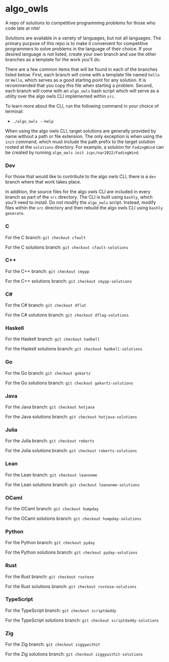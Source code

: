 # algo_owls
A repo of solutions to competitive programming problems for those who code late at nite!

Solutions are available in a variety of languages, but not all languages. The primary purpose of this repo is to make it convenient for competitive programmers to solve problems in the language of their choice. If your desired language is not listed, create your own branch and use the other branches as a template for the work you'll do.

There are a few common items that will be found in each of the branches listed below. First, each branch will come with a template file named `hello` or `Hello`, which serves as a good starting point for any solution. It is recommended that you copy this file when starting a problem. Second, each branch will come with an `algo_owls` bash script which will serve as a utility over the algo owls CLI implemented within `src`.

To learn more about the CLI, run the following command in your choice of terminal:
- `./algo_owls --help`

When using the algo owls CLI, target solutions are generally provided by name without a path or file extension. The only exception is when using the `init` command, which must include the path prefix to the target solution rooted at the `solutions` directory. For example, a solution for `FadingWind` can be created by running `algo_owls init icpc/nar2022/FadingWind`.

### Dev
For those that would like to contribute to the algo owls CLI, there is a `dev` branch where that work takes place.

In addition, the source files for the algo owls CLI are included in every branch as part of the `src` directory. The CLI is built using `bashly`, which you'll need to install. Do not modify the `algo_owls` script. Instead, modify files within the `src` directory and then rebuild the algo owls CLI using `bashly generate`.

### C
For the C branch: `git checkout cfault`

For the C solutions branch: `git checkout cfault-solutions`

### C++
For the C++ branch: `git checkout cmypp`

For the C++ solutions branch: `git checkout cmypp-solutions`

### C#
For the C# branch: `git checkout dflat`

For the C# solutions branch: `git checkout dflag-solutions`

### Haskell
For the Haskell branch: `git checkout hadkell`

For the Haskell solutions branch: `git checkout hadkell-solutions`

### Go
For the Go branch: `git checkout gokartz`

For the Go solutions branch: `git checkout gokartz-solutions`

### Java
For the Java branch: `git checkout hotjava`

For the Java solutions branch: `git checkout hotjava-solutions`

### Julia
For the Julia branch: `git checkout roberts`

For the Julia solutions branch: `git checkout roberts-solutions`

### Lean
For the Lean branch: `git checkout leanonme`

For the Lean solutions branch: `git checkout leanonme-solutions`

### OCaml
For the OCaml branch: `git checkout humpday`

For the OCaml solutions branch: `git checkout humpday-solutions`

### Python
For the Python branch: `git checkout pyday`

For the Python solutions branch: `git checkout pyday-solutions`

### Rust
For the Rust branch: `git checkout rusteze`

For the Rust solutions branch: `git checkout rusteze-solutions`

### TypeScript
For the TypeScript branch: `git checkout scriptdaddy`

For the TypeScript solutions branch: `git checkout scriptdaddy-solutions`

### Zig
For the Zig branch: `git checkout ziggywithit`

For the Zig solutions branch: `git checkout ziggywithit-solutions`
